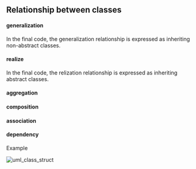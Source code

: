 ## Relationship between classes

#### generalization

In the final code, the generalization relationship is expressed as inheriting non-abstract classes.

#### realize

In the final code, the relization relationship is expressed as inheriting abstract classes.

#### aggregation

#### composition

#### association

#### dependency

Example

![uml_class_struct](https://github.com/leekeiling/Design%20Mode/blob/master/pics/uml_class_struct.jpg?raw=true)

